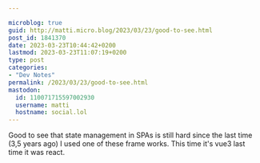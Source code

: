 ```yaml
---

microblog: true
guid: http://matti.micro.blog/2023/03/23/good-to-see.html
post_id: 1841370
date: 2023-03-23T10:44:42+0200
lastmod: 2023-03-23T11:07:19+0200
type: post
categories:
- "Dev Notes"
permalink: /2023/03/23/good-to-see.html
mastodon:
  id: 110071715597002930
  username: matti
  hostname: social.lol
---
```

Good to see that state management in SPAs is still hard since the last time (3,5 years ago) I used one of these frame works. This time it's vue3 last time it was react.
